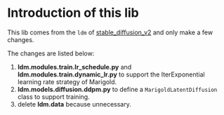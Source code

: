 # Introduction of this lib

This lib comes from the `ldm` of [stable_diffusion_v2](https://github.com/mindspore-lab/mindone/tree/master/examples/stable_diffusion_v2) and only make a few changes.

The changes are listed below:

1. **ldm.modules.train.lr_schedule.py** and **ldm.modules.train.dynamic_lr.py** to support the IterExponential learning rate strategy of Marigold.
2. **ldm.models.diffusion.ddpm.py** to define a `MarigoldLatentDiffusion` class to support training.
3. delete **ldm.data** because unnecessary.
